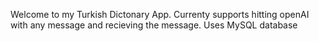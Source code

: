Welcome to my Turkish Dictonary App.
Currenty supports hitting openAI with any message and recieving the message.
Uses MySQL database
